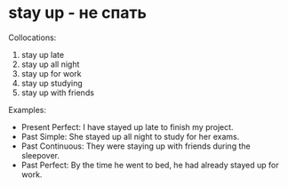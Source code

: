 # stay up - не спать

Collocations:

1. stay up late
2. stay up all night
3. stay up for work
4. stay up studying
5. stay up with friends

Examples:

- Present Perfect: I have stayed up late to finish my project.
- Past Simple: She stayed up all night to study for her exams.
- Past Continuous: They were staying up with friends during the sleepover.
- Past Perfect: By the time he went to bed, he had already stayed up for work.
